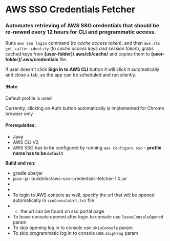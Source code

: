 AWS SSO Credentials Fetcher 
=========================
### Automates retrieving of AWS SSO credentials that should be re-newed every 12 hours for CLI and programmatic access.



Runs `aws sso login` command (_to cache access token_), and then `aws sts get-caller-identity` (_to cache access keys and session token_), grabs cached keys from **[user-folder]/.aws/cli/cache/** and copies them to **[user-folder]/.aws/credentials** file.


If user doesn't click **Sign in to AWS CLI** button it will click it automatically and close a tab, so the app can be scheduled and run silently.

#### !Note

Default profile is used

Currently, clicking on Auth button automatically is implemented for Chrome browser only

#### Prerequisites:

- Java
- AWS CLI V2
- AWS SSO has to be configured by running `aws configure sso` - **profile name has to be `default`**

**Build and run:**
*  gradle uberjar
*  java -jar build/libs/aws-sso-credentials-fetcher-1.0.jar
*
*
*  To login to AWS console as well, specify the url that will be opened automatically in `ssoConsoleUrl.txt` file
*  - the url can be found on sso portal page
*  To leave console opened after login to console use `leaveConsoleOpened` param
*  To skip opening log in to console use `skipConsole` param
*  To skip programmatic log in to console use `skipProg` param
